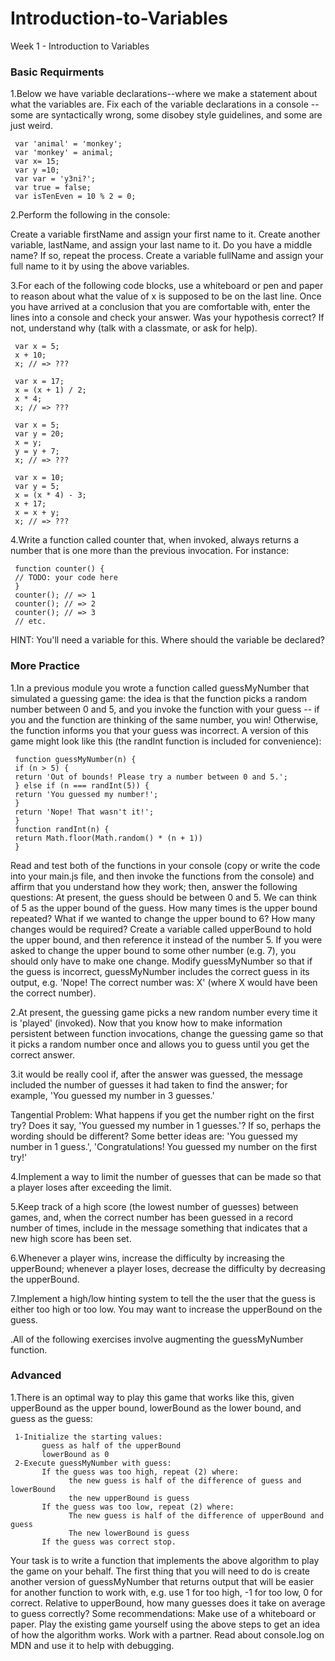 # Introduction-to-Variables
Week 1 - Introduction to Variables


### Basic Requirments

1.Below we have variable declarations--where we make a statement about what the variables are. Fix each of the variable declarations in a console -- some are syntactically wrong, some disobey style guidelines, and some are just weird.

```
 var 'animal' = 'monkey'; 
 var 'monkey' = animal; 
 var x= 15; 
 var y =10; 
 var var = 'y3ni?'; 
 var true = false; 
 var isTenEven = 10 % 2 = 0;
```

2.Perform the following in the console:

 Create a variable firstName and assign your first name to it. 
 Create another variable, lastName, and assign your last name to it. 
 Do you have a middle name? If so, repeat the process. 
 Create a variable fullName and assign your full name to it by using the above variables.

3.For each of the following code blocks, use a whiteboard or pen and paper to reason about what the value of x is supposed to be on the last line. Once you have arrived at a conclusion that you are comfortable with, enter the lines into a console and check your answer. Was your hypothesis correct? If not, understand why (talk with a classmate, or ask for help).

```
 var x = 5; 
 x + 10; 
 x; // => ??? 
 
 var x = 17; 
 x = (x + 1) / 2; 
 x * 4; 
 x; // => ??? 
 
 var x = 5; 
 var y = 20; 
 x = y; 
 y = y + 7; 
 x; // => ??? 
 
 var x = 10; 
 var y = 5; 
 x = (x * 4) - 3; 
 x + 17; 
 x = x + y; 
 x; // => ???
```

4.Write a function called counter that, when invoked, always returns a number that is one more than the previous invocation. For instance:

```
 function counter() { 
 // TODO: your code here 
 } 
 counter(); // => 1 
 counter(); // => 2 
 counter(); // => 3 
 // etc.
```

HINT: You'll need a variable for this. Where should the variable be declared?

### More Practice

1.In a previous module you wrote a function called guessMyNumber that simulated a guessing game: the idea is that the function picks a random number between 0 and 5, and you invoke the function with your guess -- if you and the function are thinking of the same number, you win! Otherwise, the function informs you that your guess was incorrect. A version of this game might look like this (the randInt function is included for convenience):

```
 function guessMyNumber(n) { 
 if (n > 5) { 
 return 'Out of bounds! Please try a number between 0 and 5.'; 
 } else if (n === randInt(5)) { 
 return 'You guessed my number!'; 
 } 
 return 'Nope! That wasn't it!'; 
 } 
 function randInt(n) { 
 return Math.floor(Math.random() * (n + 1)) 
 }
```

 Read and test both of the functions in your console (copy or write the code into your main.js file, and then invoke the functions from the console) and affirm that you understand how they work; 
 then, answer the following questions: 
 At present, the guess should be between 0 and 5. 
 We can think of 5 as the upper bound of the guess. How many times is the upper bound repeated? What if we wanted to change the upper bound to 6? 
 How many changes would be required? 
 Create a variable called upperBound to hold the upper bound, and then reference it instead of the number 5. 
 If you were asked to change the upper bound to some other number (e.g. 7), you should only have to make one change. 
 Modify guessMyNumber so that if the guess is incorrect, guessMyNumber includes the correct guess in its output, 
  e.g. 'Nope! The correct number was: X' (where X would have been the correct number).

2.At present, the guessing game picks a new random number every time it is 'played' (invoked). Now that you know how to make information persistent between function invocations, change the guessing game so that it picks a random number once and allows you to guess until you get the correct answer.

3.it would be really cool if, after the answer was guessed, the message included the number of guesses it had taken to find the answer; for example, 'You guessed my number in 3 guesses.'

 Tangential Problem: What happens if you get the number right on the first try? Does it say, 'You guessed my number in 1 guesses.'? 
 If so, perhaps the wording should be different? Some better ideas are: 
       'You guessed my number in 1 guess.', 
       'Congratulations! You guessed my number on the first try!'

4.Implement a way to limit the number of guesses that can be made so that a player loses after exceeding the limit.

5.Keep track of a high score (the lowest number of guesses) between games, and, when the correct number has been guessed in a record number of times, include in the message something that indicates that a new high score has been set.

6.Whenever a player wins, increase the difficulty by increasing the upperBound; whenever a player loses, decrease the difficulty by decreasing the upperBound.

7.Implement a high/low hinting system to tell the the user that the guess is either too high or too low. You may want to increase the upperBound on the guess.

.All of the following exercises involve augmenting the guessMyNumber function.

### Advanced

1.There is an optimal way to play this game that works like this, given upperBound as the upper bound, lowerBound as the lower bound, and guess as the guess:

```
 1-Initialize the starting values: 
       guess as half of the upperBound 
       lowerBound as 0 
 2-Execute guessMyNumber with guess: 
       If the guess was too high, repeat (2) where: 
             the new guess is half of the difference of guess and lowerBound 
             the new upperBound is guess 
       If the guess was too low, repeat (2) where: 
             The new guess is half of the difference of upperBound and guess 
             The new lowerBound is guess 
       If the guess was correct stop.
```

 Your task is to write a function that implements the above algorithm to play the game on your behalf. 
 The first thing that you will need to do is create another version of guessMyNumber that returns output that will be easier for another function to work with, 
 e.g. use 1 for too high, -1 for too low, 0 for correct. 
 Relative to upperBound, how many guesses does it take on average to guess correctly? 
 Some recommendations: 
       Make use of a whiteboard or paper. 
       Play the existing game yourself using the above steps to get an idea of how the algorithm works. 
       Work with a partner. 
       Read about console.log on MDN and use it to help with debugging.